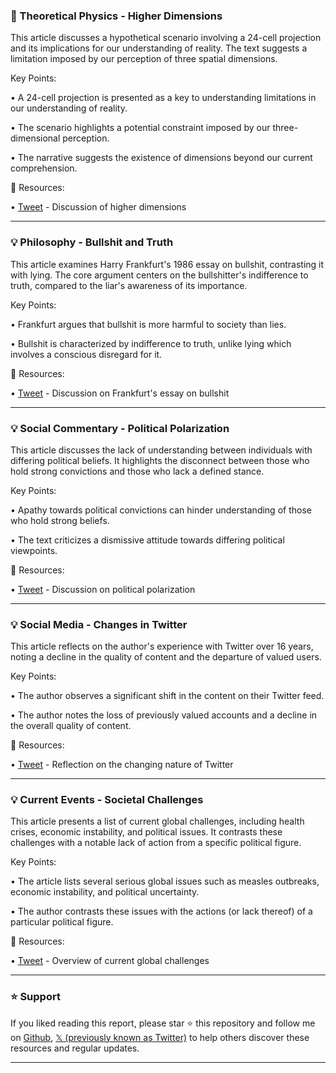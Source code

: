 ### 🤖 Theoretical Physics - Higher Dimensions

This article discusses a hypothetical scenario involving a 24-cell projection and its implications for our understanding of reality.  The text suggests a limitation imposed by our perception of three spatial dimensions.

Key Points:

• A 24-cell projection is presented as a key to understanding limitations in our understanding of reality.


• The scenario highlights a potential constraint imposed by our three-dimensional perception.


• The narrative suggests the existence of dimensions beyond our current comprehension.



🔗 Resources:

• [Tweet](https://x.com/chophshiy/status/1877124260386267544) - Discussion of higher dimensions


---

### 💡 Philosophy - Bullshit and Truth

This article examines Harry Frankfurt's 1986 essay on bullshit, contrasting it with lying.  The core argument centers on the bullshitter's indifference to truth, compared to the liar's awareness of its importance.

Key Points:

• Frankfurt argues that bullshit is more harmful to society than lies.


•  Bullshit is characterized by indifference to truth, unlike lying which involves a conscious disregard for it.



🔗 Resources:

• [Tweet](https://x.com/ISDedal/status/1896633101465612588) - Discussion on Frankfurt's essay on bullshit


---

### 💡 Social Commentary - Political Polarization

This article discusses the lack of understanding between individuals with differing political beliefs. It highlights the disconnect between those who hold strong convictions and those who lack a defined stance.

Key Points:

•  Apathy towards political convictions can hinder understanding of those who hold strong beliefs.


• The text criticizes a dismissive attitude towards differing political viewpoints.


🔗 Resources:

• [Tweet](https://x.com/FPWellman/status/1896381447839379485) - Discussion on political polarization


---

### 💡 Social Media - Changes in Twitter

This article reflects on the author's experience with Twitter over 16 years, noting a decline in the quality of content and the departure of valued users.

Key Points:

• The author observes a significant shift in the content on their Twitter feed.


•  The author notes the loss of previously valued accounts and a decline in the overall quality of content.



🔗 Resources:

• [Tweet](https://x.com/fchollet/status/1896236557398622538) - Reflection on the changing nature of Twitter


---

### 💡 Current Events - Societal Challenges

This article presents a list of current global challenges, including health crises, economic instability, and political issues.  It contrasts these challenges with a notable lack of action from a specific political figure.

Key Points:

• The article lists several serious global issues such as measles outbreaks, economic instability, and political uncertainty.


•  The author contrasts these issues with the actions (or lack thereof) of a particular political figure.


🔗 Resources:

• [Tweet](https://x.com/TristanSnell/status/1895988572106432623) - Overview of current global challenges


---

### ⭐️ Support

If you liked reading this report, please star ⭐️ this repository and follow me on [Github](https://github.com/Drix10), [𝕏 (previously known as Twitter)](https://x.com/DRIX_10_) to help others discover these resources and regular updates.

---